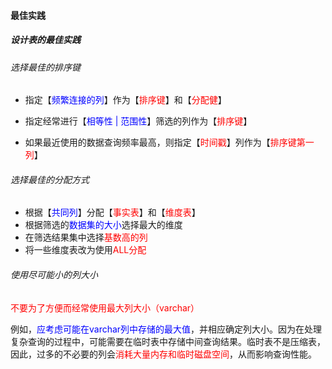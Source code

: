 #### 最佳实践

##### 设计表的最佳实践

###### 选择最佳的排序键

- 指定【<font color=blue>频繁连接的列</font>】作为【<font color=red>排序键</font>】和【<font color=red>分配健</font>】

- 指定经常进行【<font color=blue>相等性 | 范围性</font>】筛选的列作为【<font color=red>排序键</font>】
- 如果最近使用的数据查询频率最高，则指定【<font color=red>时间戳</font>】列作为【<font color=red>排序键第一列</font>】

###### 选择最佳的分配方式

- 根据【<font color=blue>共同列</font>】分配【<font color=red>事实表</font>】和【<font color=red>维度表</font>】
- 根据筛选的<font color=blue>数据集的大小</font>选择最大的维度
- 在筛选结果集中选择<font color=red>基数高的列</font>
- 将一些维度表改为使用<font color=red>ALL分配</font>

###### 使用尽可能小的列大小

<font color=red>不要为了方便而经常使用最大列大小（varchar）</font>

例如，<font color=blue>应考虑可能在varchar列中存储的最大值</font>，并相应确定列大小。因为在处理复杂查询的过程中，可能需要在临时表中存储中间查询结果。临时表不是压缩表，因此，过多的不必要的列会<font color=red>消耗大量内存和临时磁盘空间</font>，从而影响查询性能。

